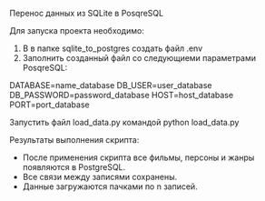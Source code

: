 Перенос данных из SQLite в PosqreSQL

Для запуска проекта необходимо:
1. В в папке sqlite_to_postgres создать файл .env
2. Заполнить созданный файл со следующиеми параметрами PosqreSQL:

DATABASE=name_database
DB_USER=user_database
DB_PASSWORD=password_database
HOST=host_database
PORT=port_database

Запустить файл load_data.py командой 
python load_data.py

Результаты выполнения скрипта:
- После применения скрипта все фильмы, персоны и жанры появляются в PostgreSQL.  
- Все связи между записями сохранены. 
- Данные загружаются пачками по n записей.
